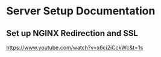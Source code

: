 # Server Setup Documentation


## Set up NGINX Redirection and SSL
https://www.youtube.com/watch?v=x6ci2iCckWc&t=1s